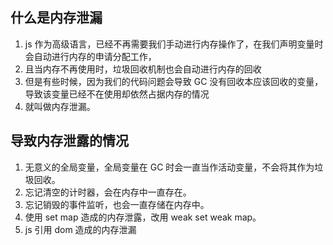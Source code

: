 ## 什么是内存泄漏
1. js 作为高级语言，已经不再需要我们手动进行内存操作了，在我们声明变量时会自动进行内存的申请分配工作，
2. 且当内存不再使用时，垃圾回收机制也会自动进行内存的回收
3. 但是有些时候，因为我们的代码问题会导致 GC 没有回收本应该回收的变量，导致该变量已经不在使用却依然占据内存的情况
4. 就叫做内存泄漏。

## 导致内存泄露的情况
1. 无意义的全局变量，全局变量在 GC 时会一直当作活动变量，不会将其作为垃圾回收。
2. 忘记清空的计时器，会在内存中一直存在。
3. 忘记销毁的事件监听，也会一直存储在内存中。
4. 使用 set map 造成的内存泄露，改用 weak set weak map。
5. js 引用 dom 造成的内存泄漏